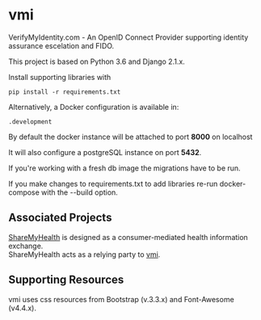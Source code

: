 # vmi

VerifyMyIdentity.com - An OpenID Connect Provider supporting 
identity assurance escelation and FIDO.

This project is based on Python 3.6 and Django 2.1.x.

Install supporting libraries with

    pip install -r requirements.txt
    

Alternatively, a Docker configuration is available in:

    .development

By default the docker instance will be attached to 
port **8000** on localhost

It will also configure a postgreSQL instance on port **5432**.

If you're working with a fresh db image
the migrations have to be run.

If you make changes to requirements.txt to add libraries re-run 
docker-compose with the --build option.

## Associated Projects

[ShareMyHealth](https://github.com/TransparentHealth/sharemyhealth) is designed as a 
consumer-mediated health information exchange.  
ShareMyHealth acts as a relying party to 
[vmi](https://github.com/TransparentHealth/vmi).

## Supporting Resources

vmi uses css resources from Bootstrap (v.3.3.x) and 
Font-Awesome (v4.4.x). 

